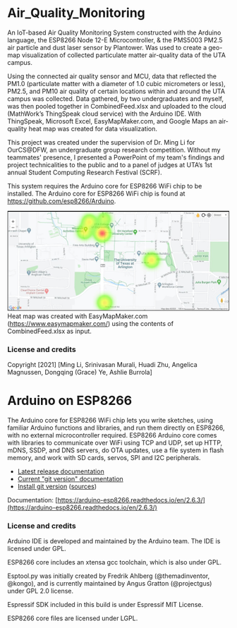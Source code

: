 # Air_Quality_Monitoring
An IoT-based Air Quality Monitoring System constructed with the Arduino language, the ESP8266 Node 12-E  Microcontroller, &amp; the PMS5003 PM2.5 air particle and dust laser sensor by Plantower. Was used to create a geo-map visualization of collected particulate matter air-quality data of the UTA campus. 

Using the connected air quality sensor and MCU, data that reflected the PM1.0 (particulate matter with a diameter of 1.0 cubic micrometers or less), PM2.5, and PM10 air quality of certain locations within and around the UTA campus was collected. Data gathered, by two undergraduates and myself, was then pooled together in CombinedFeed.xlsx and uploaded to the cloud (MathWork’s ThingSpeak cloud service) with the Arduino IDE. With ThingSpeak, Microsoft Excel, EasyMapMaker.com, and Google Maps an air-quality heat map was created for data visualization. 

This project was created under the supervision of Dr. Ming Li for OurCS@DFW, an undergraduate group research competition. Without my teammates' presence, I presented a PowerPoint of my team's findings and project technicalities to the public and to a panel of judges at UTA’s 1st annual Student Computing Research Festival (SCRF). 

This system requires the Arduino core for ESP8266 WiFi chip to be installed. The Arduino core for ESP8266 WiFi chip is found at https://github.com/esp8266/Arduino.

<img src="https://github.com/Angelica-M/Air_Quality_Monitoring/blob/main/HeatMap.JPG" width=700><br>
Heat map was created with EasyMapMaker.com (https://www.easymapmaker.com/) using the contents of CombinedFeed.xlsx as input.

### License and credits ###
  Copyright [2021] [Ming Li, Srinivasan Murali, Huadi Zhu, Angelica Magnussen, Dongqing (Grace) Ye, Ashlie Burrola]

# Arduino on ESP8266

The Arduino core for ESP8266 WiFi chip lets you write sketches, using familiar Arduino functions and libraries, and run them directly on ESP8266, with no external microcontroller required. ESP8266 Arduino core comes with libraries to communicate over WiFi using TCP and UDP, set up HTTP, mDNS, SSDP, and DNS servers, do OTA updates, use a file system in flash memory, and work with SD cards, servos, SPI and I2C peripherals.

- [Latest release documentation](https://arduino-esp8266.readthedocs.io/en/2.6.3/)
- [Current "git version" documentation](https://arduino-esp8266.readthedocs.io/en/latest/)
- [Install git version](https://arduino-esp8266.readthedocs.io/en/latest/installing.html#using-git-version) ([sources](doc/installing.rst#using-git-version))

Documentation: [https://arduino-esp8266.readthedocs.io/en/2.6.3/](https://arduino-esp8266.readthedocs.io/en/2.6.3/)

### License and credits ###

Arduino IDE is developed and maintained by the Arduino team. The IDE is licensed under GPL.

ESP8266 core includes an xtensa gcc toolchain, which is also under GPL.

Esptool.py was initially created by Fredrik Ahlberg (@themadinventor, @kongo), and is currently maintained by Angus Gratton (@projectgus) under GPL 2.0 license.

Espressif SDK included in this build is under Espressif MIT License.

ESP8266 core files are licensed under LGPL.
